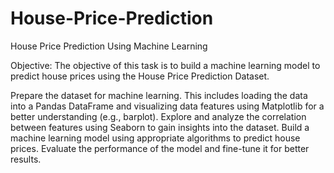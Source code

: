 # House-Price-Prediction

House Price Prediction Using Machine Learning

Objective: The objective of this task is to build a machine learning model to predict house prices using the House Price Prediction Dataset.

Prepare the dataset for machine learning. This includes loading the data into a Pandas DataFrame and visualizing data features using Matplotlib for a better understanding (e.g., barplot).
Explore and analyze the correlation between features using Seaborn to gain insights into the dataset.
Build a machine learning model using appropriate algorithms to predict house prices.
Evaluate the performance of the model and fine-tune it for better results.
